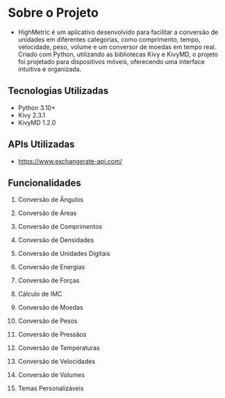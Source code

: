 # Sobre o Projeto

- HighMetric é um aplicativo desenvolvido para facilitar a conversão de unidades em diferentes categorias, como comprimento, 
tempo, velocidade, peso, volume e um conversor de moedas em tempo real. Criado com Python, utilizando as bibliotecas Kivy e KivyMD, o projeto foi projetado para 
dispositivos móveis, oferecendo uma interface intuitiva e organizada.

## Tecnologias Utilizadas

- Python 3.10+
- Kivy 2.3.1
- KivyMD 1.2.0

## APIs Utilizadas

- https://www.exchangerate-api.com/

## Funcionalidades

1. Conversão de Ângulos

2. Conversão de Áreas

3. Conversão de Comprimentos

4. Conversão de Densidades

5. Conversão de Unidades Digitais

6. Conversão de Energias

7. Conversão de Forças

8. Cálculo de IMC

9. Conversão de Moedas

10. Conversão de Pesos

11. Conversão de Pressãos

12. Conversão de Temperaturas

13. Conversão de Velocidades

14. Conversão de Volumes

15. Temas Personalizáveis